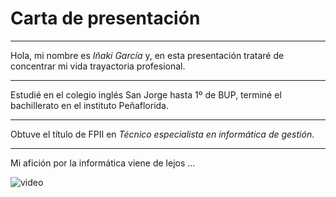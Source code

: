 # Carta de presentación
---

Hola, mi nombre es *Iñaki García* y, en esta presentación trataré de concentrar mi vida trayactoria profesional.

---

Estudié en el colegio inglés San Jorge hasta 1º de BUP, terminé el bachillerato en el instituto Peñaflorida.

---

Obtuve el título de FPII en *Técnico especialista en informática de gestión*.

---

Mi afición por la informática viene de lejos ...

![video](https://media.giphy.com/media/qMGZzsYePfwv6/giphy.gif)

